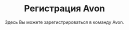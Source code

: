 ---
template: HomePage
slug: ''
title: Регистрация Avon
video: 'https://ucarecdn.com/e32a934d-7cb0-4da3-8c36-f88a0961c3d3/'
videoPoster: 'https://ucarecdn.com/69ba14a8-6481-4671-abb6-0e6f0d9c3e46/'
subtitle: ' Здесь Вы можете зарегистрироваться в команду Avon.'
meta:
  description: Регистрация Эйвон онлайн в Казахстане и России, форма, скидки, каталоги.
  title: Зарегистрироваться в команде Avon в Петропавловске и Нур-Султане (Астане)
---